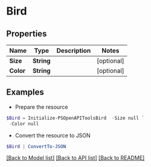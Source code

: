 # Bird
## Properties

Name | Type | Description | Notes
------------ | ------------- | ------------- | -------------
**Size** | **String** |  | [optional] 
**Color** | **String** |  | [optional] 

## Examples

- Prepare the resource
```powershell
$Bird = Initialize-PSOpenAPIToolsBird  -Size null `
 -Color null
```

- Convert the resource to JSON
```powershell
$Bird | ConvertTo-JSON
```

[[Back to Model list]](../README.md#documentation-for-models) [[Back to API list]](../README.md#documentation-for-api-endpoints) [[Back to README]](../README.md)

